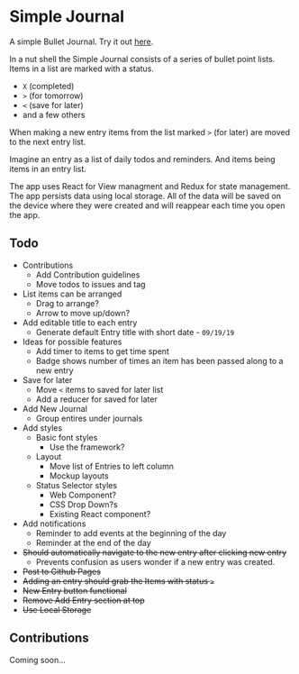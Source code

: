 # Simple Journal

A simple Bullet Journal. Try it out [here](https://soggybag.github.io/simple-journal/).

In a nut shell the Simple Journal consists of a series of bullet point lists. Items in a list are marked with a status. 

- `X` (completed)
- `>` (for tomorrow) 
- `<` (save for later)
- and a few others 

When making a new entry items from the list marked `>` (for later) are moved to the next entry list. 

Imagine an entry as a list of daily todos and reminders. And items being items in an entry list. 

The app uses React for View managment and Redux for state management. The app persists data using local storage. All of the data will be saved on the device where they were created and will reappear each time you open the app. 

## Todo

- Contributions
  - Add Contribution guidelines
  - Move todos to issues and tag
- List items can be arranged
  - Drag to arrange? 
  - Arrow to move up/down?
- Add editable title to each entry
  - Generate default Entry title with short date - `09/19/19`
- Ideas for possible features
  - Add timer to items to get time spent
  - Badge shows number of times an item has been passed along to a new entry
- Save for later 
  - Move `<` items to saved for later list
  - Add a reducer for saved for later
- Add New Journal
  - Group entires under journals
- Add styles 
  - Basic font styles 
    - Use the framework?
  - Layout
    - Move list of Entries to left column
    - Mockup layouts
  - Status Selector styles
    - Web Component?
    - CSS Drop Down?s
    - Existing React component?
- Add notifications 
  - Reminder to add events at the beginning of the day
  - Reminder at the end of the day
- ~~Should automatically navigate to the new entry after clicking new entry~~ 
  - Prevents confusion as users wonder if a new entry was created.
- ~~Post to Github Pages~~
- ~~Adding an entry should grab the Items with status `>`~~
- ~~New Entry button functional~~
- ~~Remove Add Entry section at top~~
- ~~Use Local Storage~~

## Contributions 

Coming soon...

